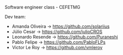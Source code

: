 Software engineer class - CEFETMG

Dev team:
  * Amanda Oliveira -> https://github.com/solariius
  * Júlio Cesar -> https://github.com/julioCROS
  * Leonardo Resende -> https://github.com/Puraneshi
  * Pablo Felipe -> https://github.com/PabloFLPs
  * Victor Le Roy -> https://github.com/vmleroy
